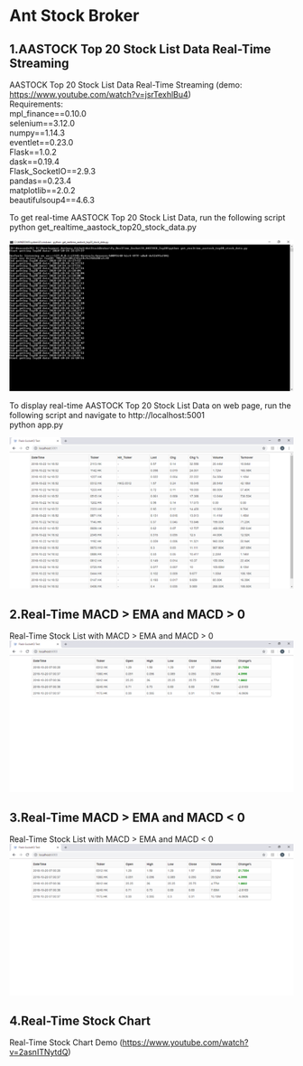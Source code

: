 # Ant Stock Broker

## 1.AASTOCK Top 20 Stock List Data Real-Time Streaming 
AASTOCK Top 20 Stock List Data Real-Time Streaming (demo: https://www.youtube.com/watch?v=jsrTexhlBu4)  
Requirements:  
	mpl_finance==0.10.0  
	selenium==3.12.0  
	numpy==1.14.3    
	eventlet==0.23.0  
	Flask==1.0.2  
	dask==0.19.4  
	Flask_SocketIO==2.9.3  
	pandas==0.23.4  
	matplotlib==2.0.2  
	beautifulsoup4==4.6.3  

To get real-time AASTOCK Top 20 Stock List Data, run the following script  
	python get_realtime_aastock_top20_stock_data.py  

![Getting AASTOCK top 20 Stock List Data](docs/Getting_AASTOCK_Top20_Stock_List_Data.png)

To display real-time AASTOCK Top 20 Stock List Data on web page, run the following script and navigate to http://localhost:5001  
	python app.py  

![AASTOCK top 20 Stock List Data real-time Streaming results](docs/Top20.png)

## 2.Real-Time MACD > EMA and MACD > 0
Real-Time Stock List with MACD > EMA and MACD > 0
![real-time MACD > EMA and MACD > 0 results](docs/MACD_EMA1.png)

## 3.Real-Time MACD > EMA and MACD < 0
Real-Time Stock List with MACD > EMA and MACD < 0
![real-time MACD > EMA and MACD < 0 results](docs/MACD_EMA2.png)

## 4.Real-Time Stock Chart
Real-Time Stock Chart Demo (https://www.youtube.com/watch?v=2asnITNytdQ)

